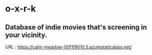# o-x-r-k
## Database of indie movies that's screening in your vicinity.

URL : https://calm-meadow-00f1f9010.5.azurestaticapps.net/

